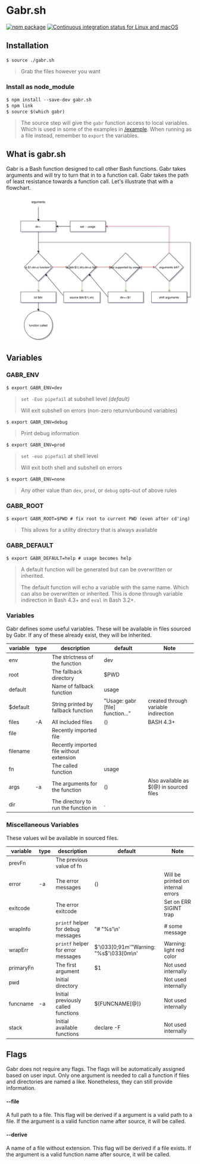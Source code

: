 # Gabr.sh
[![npm package](https://img.shields.io/npm/v/gabr.sh.svg)](https://www.npmjs.com/package/gabr.sh)
[![Continuous integration status for Linux and macOS](https://travis-ci.org/nicobrinkkemper/gabr.sh.svg?branch=master&label=travis%20build)](https://travis-ci.org/bats-core/bats-core)
## Installation
```shell
$ source ./gabr.sh
```
> Grab the files however you want

### Install as node_module
```shell
$ npm install --save-dev gabr.sh
$ npm link
$ source $(which gabr)
```
> The source step will give the `gabr` function access to local variables. Which is
> used in some of the examples in [/example](./example).
> When running as a file instead, remember to `export` the variables.

## What is gabr.sh
Gabr is a Bash function designed to call other Bash functions.
Gabr takes arguments and will try to turn that in to a function call.
Gabr takes the path of least resistance towards a function call.
Let's illustrate that with a flowchart.

![Alt text](./Gabr.sh.svg)


## Variables

### GABR_ENV
```shell
$ export GABR_ENV=dev
```
> `set -Euo pipefail` at subshell level *(default)*
>
> Will exit subshell on errors (non-zero return/unbound variables)
```shell
$ export GABR_ENV=debug
```
> Print debug information
```shell
$ export GABR_ENV=prod
```
> `set -euo pipefail` at shell level
> 
> Will exit both shell and subshell on errors
```shell
$ export GABR_ENV=none
```
> Any other value than `dev`, `prod`, or `debug` opts-out of above rules

### GABR_ROOT
```shell
$ export GABR_ROOT=$PWD # fix root to current PWD (even after cd'ing)
```
> This allows for a utility directory that is always available

### GABR_DEFAULT
```shell
$ export GABR_DEFAULT=help # usage becomes help
```
> A default function will be generated but can be overwritten or inherited.
> 
> The default function will echo a variable with the same name. Which
> can also be overwritten or inherited. This is done through variable indirection in Bash 4.3+
> and `eval` in Bash 3.2+.

### Variables
Gabr defines some useful variables. These will be available in files sourced by Gabr.
If any of these already exist, they will be inherited.

| variable     	| type  	| description                              	| default                                	| Note                                    	|
|--------------	|-------	|------------------------------------------	|----------------------------------------	|-----------------------------------------	|
| env          	|       	| The strictness of the function           	| dev                                    	|                                         	|
| root         	|       	| The fallback directory                   	| $PWD                                   	|                                         	|
| default      	|       	| Name of fallback function                	| usage                                  	|                                         	|
| $default     	|       	| String printed by fallback function      	| "Usage: gabr [file] function..."       	| created through variable indirection    	|
| files        	| -A    	| All included files                       	| ()                	| BASH 4.3+                               	|
| file         	|       	| Recently imported file                   	|                                        	|                                         	|
| filename     	|       	| Recently imported file without extension 	|                                        	|                                         	|
| fn           	|       	| The called function                      	| usage                                  	|                                         	|
| args         	| -a    	| The arguments for the function           	| ()                                     	| Also available as ${@} in sourced files 	|
| dir          	|       	| The directory to run the function in     	| .                                      	|                                         	|

### Miscellaneous Variables
These values wil be available in sourced files.

| variable     	| type  	| description                              	| default                                	| Note                                    	|
|--------------	|-------	|------------------------------------------	|----------------------------------------	|-----------------------------------------	|
| prevFn       	|       	| The previous value of fn                 	|                                        	|                                         	|
| error        	| -a    	| The error messages                       	| ()                                     	| Will be printed on internal errors      	|
| exitcode     	|       	| The error exitcode                       	|                                        	| Set on ERR SIGINT trap                  	|
| wrapInfo     	|       	| `printf` helper for debug messages       	| "# "%s'\n'                             	| # some message                          	|
| wrapErr      	|       	| `printf` helper for error messages       	| $'\033[0;91m'"Warning: "%s$'\033[0m\n' 	| Warning: light red color                	|
| primaryFn    	|       	| The first argument                       	| $1                                     	| Not used internally                      	|
| pwd          	|       	| Initial directory                        	|                                        	| Not used internally                     	|
| funcname     	| -a    	| Initial previously called functions      	| ${FUNCNAME[@]}                         	| Not used internally                     	|
| stack        	|       	| Initial available functions              	| declare -F                             	| Not used internally                     	|

## Flags

Gabr does not require any flags. The flags will be automatically assigned
based on user input. Only one argument is needed to call a function if files and directories are named a like. Nonetheless, they can still provide information.

#### --file
A full path to a file. This flag will be derived if a argument is a valid
path to a file. If the argument is a valid function name after source, it will
be called.

#### --derive
A name of a file without extension. This flag will be derived if a file
exists. If the argument is a valid function name after source, it will
be called.